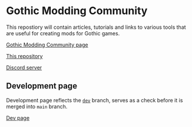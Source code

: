# Gothic Modding Community
This repostiory will contain articles, tutorials and links to various tools that are useful for creating mods for Gothic games.

[Gothic Modding Community page](https://auronen.github.io/gmc/)

[This repository](https://github.com/auronen/gmc)

[Discord server](https://discord.gg/mCpS5b5SUY)

## Development page
Development page reflects the [`dev`](https://github.com/auronen/gmc/tree/dev) branch, serves as a check before it is merged into `main` branch.

[Dev page](https://gmc.cokoliv.eu)
